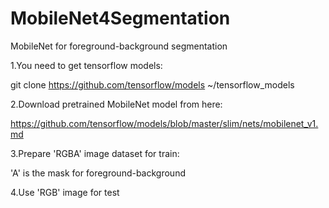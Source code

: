 # MobileNet4Segmentation
MobileNet for foreground-background segmentation

1.You need to get tensorflow models:

git clone https://github.com/tensorflow/models ~/tensorflow_models

2.Download pretrained MobileNet model from here:

https://github.com/tensorflow/models/blob/master/slim/nets/mobilenet_v1.md

3.Prepare 'RGBA' image dataset for train:

'A' is the mask for foreground-background

4.Use 'RGB' image for test

